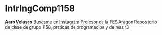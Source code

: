 # IntrIngComp1158
**Aaro Velasco**
Buscame en [Instagram](https://www.instagram.com/huronmarron/)
Profesor de la FES Aragon
Repositorio de clase de grupo 1158, praticas de programacion y de mas :3
